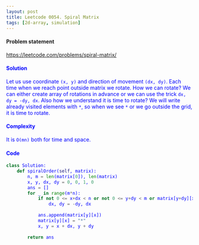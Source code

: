 ```yaml
---
layout: post
title: Leetcode 0054. Spiral Matrix
tags: [2d-array, simulation]
---
```


#### Problem statement

<a href="https://leetcode.com/problems/spiral-matrix/"> <font color = blue>https://leetcode.com/problems/spiral-matrix/

#### Solution
Let us use coordinate `(x, y)` and direction of movement `(dx, dy)`. Each time when we reach point outside matrix we rotate. How we can rotate? We can either create array of rotations in advance or we can use the trick `dx, dy = -dy, dx`. Also how we understand it is time to rotate? We will write already visited elements with `*`, so when we see `*` or we go outside the grid, it is time to rotate.

#### Complexity
It is `O(mn)` both for time and space.

#### Code
```python
class Solution:
    def spiralOrder(self, matrix):
        n, m = len(matrix[0]), len(matrix)
        x, y, dx, dy = 0, 0, 1, 0
        ans = []
        for _ in range(m*n):
            if not 0 <= x+dx < n or not 0 <= y+dy < m or matrix[y+dy][x+dx] == "*":
                dx, dy = -dy, dx
                
            ans.append(matrix[y][x])
            matrix[y][x] = "*"
            x, y = x + dx, y + dy
        
        return ans
```

